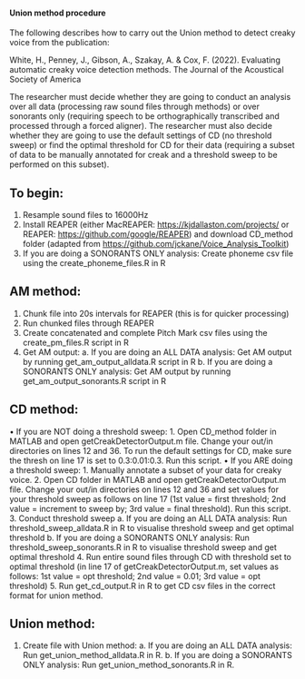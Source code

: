 #### Union method procedure #####
The following describes how to carry out the Union method to detect creaky voice from the publication: 

White, H., Penney, J., Gibson, A., Szakay, A. & Cox, F. (2022). Evaluating automatic creaky voice detection methods. 
    The Journal of the Acoustical Society of America
    
The researcher must decide whether they are going to conduct an analysis over all data (processing raw sound files through methods) or over sonorants only
(requiring speech to be orthographically transcribed and processed through a forced aligner).
The researcher must also decide whether they are going to use the default settings of CD (no threshold sweep) or find the optimal threshold for CD for 
their data (requiring a subset of data to be manually annotated for creak and a threshold sweep to be performed on this subset).

## To begin:
1.	Resample sound files to 16000Hz
2.	Install REAPER (either MacREAPER: https://kjdallaston.com/projects/ or REAPER: https://github.com/google/REAPER) and download CD_method folder 
    (adapted from https://github.com/jckane/Voice_Analysis_Toolkit)
4.	If you are doing a SONORANTS ONLY analysis: Create phoneme csv file using the create_phoneme_files.R in R


## AM method:
1.	Chunk file into 20s intervals for REAPER (this is for quicker processing)
2.	Run chunked files through REAPER
3.	Create concatenated and complete Pitch Mark csv files using the create_pm_files.R script in R
4.	Get AM output:
	      a. If you are doing an ALL DATA analysis: Get AM output by running get_am_output_alldata.R script in R
        b. If you are doing a SONORANTS ONLY analysis: Get AM output by running get_am_output_sonorants.R script in R

## CD method:
•	If you are NOT doing a threshold sweep: 
        1.  Open CD_method folder in MATLAB and open getCreakDetectorOutput.m file. Change your out/in directories on lines 12 and 36. To run the 
        default settings for CD, make sure the thresh on line 17 is set to 0.3:0.01:0.3. Run this script. 
•	If you ARE doing a threshold sweep: 
        1.	Manually annotate a subset of your data for creaky voice.
        2.	Open CD folder in MATLAB and open getCreakDetectorOutput.m file. Change your out/in directories on lines 12 and 36 and set values for 
            your threshold sweep as follows on line 17 (1st value = first threshold; 2nd value = increment to sweep by; 3rd value = final threshold). 
            Run this script.
        3.	Conduct threshold sweep
                a.	If you are doing an ALL DATA analysis: Run threshold_sweep_alldata.R in R to visualise threshold sweep and get optimal threshold
                b.	If you are doing a SONORANTS ONLY analysis: Run threshold_sweep_sonorants.R in R to visualise threshold sweep and get optimal 
                    threshold
        4.	Run entire sound files through CD with threshold set to optimal threshold (in line 17 of getCreakDetectorOutput.m, set values as 
            follows: 1st value = opt threshold; 2nd value = 0.01; 3rd value = opt threshold)
        5.	Run get_cd_output.R in R to get CD csv files in the correct format for union method.

## Union method:
1.	Create file with Union method:
        a.	If you are doing an ALL DATA analysis: Run get_union_method_alldata.R in R.
        b.	If you are doing a SONORANTS ONLY analysis: Run get_union_method_sonorants.R in R.

